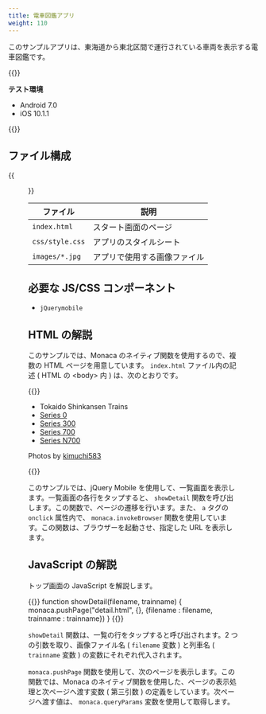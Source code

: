 ```yaml
---
title: 電車図鑑アプリ
weight: 110
---
```


このサンプルアプリは、東海道から東北区間で運行されている車両を表示する電車図鑑です。

{{<import pid="5923ccc5ff2af20e3acb2dd1" title="Train Catalog App">}}

**テスト環境**

- Android 7.0
- iOS 10.1.1

{{<iframeApp src="https://monaca.github.io/project-templates/20-train-catalog/www/index.html">}}
                                                                              
## ファイル構成           

{{<figure src="/images/sampleapp/shinkansen/3.png">}}                                                                    

ファイル | 説明
--------|-------------------
`index.html`     | スタート画面のページ 
`css/style.css`  | アプリのスタイルシート
`images/*.jpg`   | アプリで使用する画像ファイル 

必要な JS/CSS コンポーネント
----------------------------

-  `jQuerymobile`   

HTML の解説
-----------

このサンプルでは、Monaca のネイティブ関数を使用するので、複数の HTML
ページを用意しています。 `index.html` ファイル内の記述 ( HTML の
&lt;body&gt; 内 ) は、次のとおりです。

{{<highlight html>}}
<div data-role="content">
  <ul data-role="listview">
    <li data-role="list-divider">Tokaido Shinkansen Trains</li>
    <li><a href="#" onclick="showDetail('0kei', 'Series 0')">Series 0</a></li>
    <li><a href="#" onclick="showDetail('300kei', 'Series 300')">Series 300</a></li>
    <li><a href="#" onclick="showDetail('700kei', 'Series 700')">Series 700</a></li>
    <li><a href="#" onclick="showDetail('n700kei', 'Series N700')">Series N700</a></li>
  </ul>
  <p id="attribution">Photos by <a href="#" onclick="monaca.invokeBrowser('http://www.flickr.com/photos/kimuchi583/')">kimuchi583</a></p>
</div>
{{</highlight>}}

このサンプルでは、jQuery Mobile
を使用して、一覧画面を表示します。一覧画面の各行をタップすると、
`showDetail`
関数を呼び出します。この関数で、ページの遷移を行います。また、 `a`
タグの `onclick` 属性内で、 `monaca.invokeBrowser`
関数を使用しています。この関数は、ブラウザーを起動させ、指定した URL
を表示します。

JavaScript の解説
-----------------

トップ画面の JavaScript を解説します。

{{<highlight javascript>}}
function showDetail(filename, trainname) {
  monaca.pushPage("detail.html", {}, {filename : filename, trainname : trainname})
}
{{</highlight>}}

`showDetail` 関数は、一覧の行をタップすると呼び出されます。2
つの引数を取り、画像ファイル名 ( `filename` 変数 ) と列車名 (
`trainname` 変数 ) の変数にそれぞれ代入されます。

`monaca.pushPage`
関数を使用して、次のページを表示します。この関数では、Monaca
のネイティブ関数を使用した、ページの表示処理と次ページへ渡す変数 (
第三引数 ) の定義をしています。次ページへ渡す値は、 `monaca.queryParams`
変数を使用して取得します。
